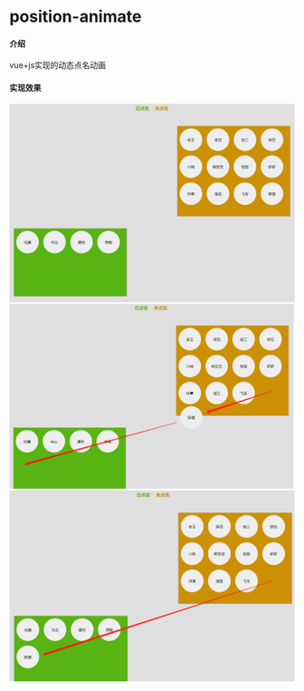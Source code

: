 # position-animate

#### 介绍
vue+js实现的动态点名动画

#### 实现效果
![输入图片说明](image.png)
![输入图片说明](image2.png)
![输入图片说明](image3.png)